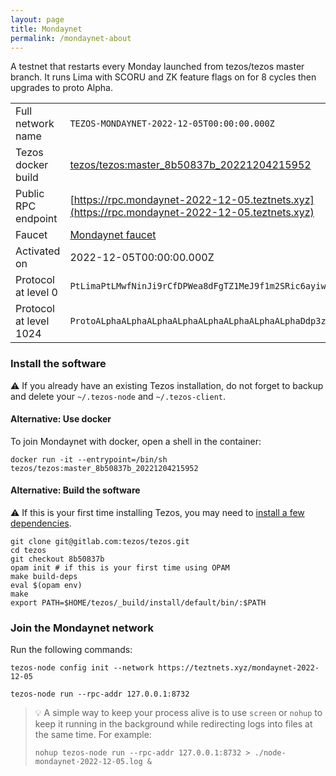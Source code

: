 ```yaml
---
layout: page
title: Mondaynet
permalink: /mondaynet-about
---
```


A testnet that restarts every Monday launched from tezos/tezos master branch. It runs Lima with SCORU and ZK feature flags on for 8 cycles then upgrades to proto Alpha.

| | |
|-------|---------------------|
| Full network name | `TEZOS-MONDAYNET-2022-12-05T00:00:00.000Z` |
| Tezos docker build | [tezos/tezos:master_8b50837b_20221204215952](https://hub.docker.com/r/tezos/tezos/tags?page=1&ordering=last_updated&name=master_8b50837b_20221204215952) |
| Public RPC endpoint | [https://rpc.mondaynet-2022-12-05.teztnets.xyz](https://rpc.mondaynet-2022-12-05.teztnets.xyz) |
| Faucet | [Mondaynet faucet](https://faucet.mondaynet-2022-12-05.teztnets.xyz) |
| Activated on | 2022-12-05T00:00:00.000Z |
| Protocol at level 0 |  `PtLimaPtLMwfNinJi9rCfDPWea8dFgTZ1MeJ9f1m2SRic6ayiwW` |
| Protocol at level 1024 |  `ProtoALphaALphaALphaALphaALphaALphaALphaALphaDdp3zK` |





### Install the software

⚠️  If you already have an existing Tezos installation, do not forget to backup and delete your `~/.tezos-node` and `~/.tezos-client`.



#### Alternative: Use docker

To join Mondaynet with docker, open a shell in the container:

```
docker run -it --entrypoint=/bin/sh tezos/tezos:master_8b50837b_20221204215952
```

#### Alternative: Build the software

⚠️  If this is your first time installing Tezos, you may need to [install a few dependencies](https://tezos.gitlab.io/introduction/howtoget.html#setting-up-the-development-environment-from-scratch).

```
git clone git@gitlab.com:tezos/tezos.git
cd tezos
git checkout 8b50837b
opam init # if this is your first time using OPAM
make build-deps
eval $(opam env)
make
export PATH=$HOME/tezos/_build/install/default/bin/:$PATH
```

### Join the Mondaynet network

Run the following commands:

```
tezos-node config init --network https://teztnets.xyz/mondaynet-2022-12-05

tezos-node run --rpc-addr 127.0.0.1:8732
```

> 💡 A simple way to keep your process alive is to use `screen` or `nohup` to keep it running in the background while redirecting logs into files at the same time. For example:
>
> ```bash=13
> nohup tezos-node run --rpc-addr 127.0.0.1:8732 > ./node-mondaynet-2022-12-05.log &
> ```


